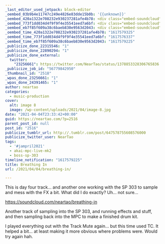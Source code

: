 ```yaml
---
_last_editor_used_jetpack: block-editor
_oembed_03b9b4e11747c249e4826e83dde15b0b: '{{unknown}}'
_oembed_420a1322e708232e930237281afe4b78: <div class="embed-soundcloud"><iframe title="Where My Boys by NearTao" width="500" height="400" scrolling="no" frameborder="no" src="https://w.soundcloud.com/player/?visual=true&url=https%3A%2F%2Fapi.soundcloud.com%2Ftracks%2F1021593961&show_artwork=true&maxwidth=500&maxheight=750&dnt=1"></iframe></div>
_oembed_773f1dd034d4f9f9f4e35541eed7a6bf: <div class="embed-soundcloud"><iframe title="Breathing In by NearTao" width="750" height="400" scrolling="no" frameborder="no" src="https://w.soundcloud.com/player/?visual=true&url=https%3A%2F%2Fapi.soundcloud.com%2Ftracks%2F1022320678&show_artwork=true&maxwidth=750&maxheight=1000&dnt=1"></iframe></div>
_oembed_eb7f85f609a38c6baeb830e9563d2043: <div class="embed-soundcloud"><iframe title="Breathing In by NearTao" width="500" height="400" scrolling="no" frameborder="no" src="https://w.soundcloud.com/player/?visual=true&url=https%3A%2F%2Fapi.soundcloud.com%2Ftracks%2F1022320678&show_artwork=true&maxwidth=500&maxheight=750&dnt=1"></iframe></div>
_oembed_time_420a1322e708232e930237281afe4b78: "1617579325"
_oembed_time_773f1dd034d4f9f9f4e35541eed7a6bf: "1617576337"
_oembed_time_eb7f85f609a38c6baeb830e9563d2043: "1617579225"
_publicize_done_22315546: "1"
_publicize_done_22890294: "1"
_publicize_done_external:
  twitter:
    "23256661": https://twitter.com/NearTao/status/1378853328306765836
_publicize_job_id: "56779842950"
_thumbnail_id: "2518"
_wpas_done_23256661: "1"
_wpas_done_24391465: "1"
author: neartao
categories:
  - music-production
cover:
  alt: image 8
  image: /wp-content/uploads/2021/04/image-8.jpg
date: "2021-04-04T23:33:42+00:00"
guid: https://neartao.com/?p=2516
parent_post_id: null
post_id: "2516"
publicize_tumblr_url: http://.tumblr.com/post/647578755608576000
publicize_twitter_user: NearTao
tags:
  - '#jampril2021'
  - akai-mpc-live-mk2
  - boss-sp-303
timeline_notification: "1617579225"
title: Breathing In
url: /2021/04/04/breathing-in/

---
```

This is day four track... and another one working with the SP 303 to sample and mess with the FX a bit. What did I do exactly? Uh... not sure...

https://soundcloud.com/neartao/breathing-in

Another track of sampling into the SP 303, and running effects and stuff, and then sampling back into the MPC to make a finished drum kit.

I played everything out with the Track Mute again... but this time used TC. It helped a bit... at least making it more obvious where problems were. Would try again hah.
